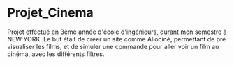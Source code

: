 # Projet_Cinema
Projet effectué en 3ème année d'école d'ingénieurs, durant mon semestre à NEW YORK.
Le but était de créer un site comme Allociné, permettant de pré visualiser les films, et de simuler une commande pour aller voir un film au cinéma, avec les différents filtres.
